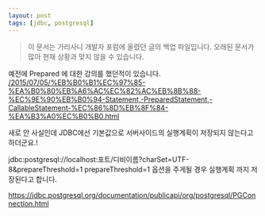 ```yaml
---
layout: post
tags: [jdbc, postgresql]
---
```


> 이 문서는 가리사니 개발자 포럼에 올렸던 글의 백업 파일입니다.
오래된 문서가 많아 현재 상황과 맞지 않을 수 있습니다.


예전에 Prepared 에 대한 강의를 했던적이 있습니다.
[/2015/07/05/%EB%B0%B1%EC%97%85-%EA%B0%80%EB%A6%AC%EC%82%AC%EB%8B%88-%EC%9E%90%EB%B0%94-Statement,-PreparedStatement,-CallableStatement-%EC%86%8D%EB%8F%84-%EA%B3%A0%EC%B0%B0.html](/2015/07/05/%EB%B0%B1%EC%97%85-%EA%B0%80%EB%A6%AC%EC%82%AC%EB%8B%88-%EC%9E%90%EB%B0%94-Statement,-PreparedStatement,-CallableStatement-%EC%86%8D%EB%8F%84-%EA%B3%A0%EC%B0%B0.html)

새로 안 사실인데 JDBC에선 기본값으로 서버사이드의 실행계획이 저장되지 않는다고 하더군요.!

jdbc:postgresql://localhost:포트/디비이름?charSet=UTF-8&prepareThreshold=1
prepareThreshold=1 옵션을 주게될 경우 실행계획 까지 저장된다고 합니다.

https://jdbc.postgresql.org/documentation/publicapi/org/postgresql/PGConnection.html